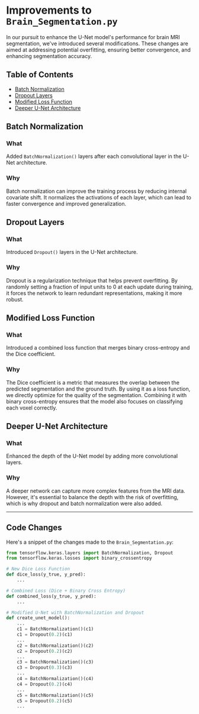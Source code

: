 # Improvements to `Brain_Segmentation.py`

In our pursuit to enhance the U-Net model's performance for brain MRI segmentation, we've introduced several modifications. These changes are aimed at addressing potential overfitting, ensuring better convergence, and enhancing segmentation accuracy.

## Table of Contents

- [Batch Normalization](#batch-normalization)
- [Dropout Layers](#dropout-layers)
- [Modified Loss Function](#modified-loss-function)
- [Deeper U-Net Architecture](#deeper-u-net-architecture)

## Batch Normalization

### What
Added `BatchNormalization()` layers after each convolutional layer in the U-Net architecture.

### Why
Batch normalization can improve the training process by reducing internal covariate shift. It normalizes the activations of each layer, which can lead to faster convergence and improved generalization.

## Dropout Layers

### What
Introduced `Dropout()` layers in the U-Net architecture.

### Why
Dropout is a regularization technique that helps prevent overfitting. By randomly setting a fraction of input units to 0 at each update during training, it forces the network to learn redundant representations, making it more robust.

## Modified Loss Function

### What
Introduced a combined loss function that merges binary cross-entropy and the Dice coefficient.

### Why
The Dice coefficient is a metric that measures the overlap between the predicted segmentation and the ground truth. By using it as a loss function, we directly optimize for the quality of the segmentation. Combining it with binary cross-entropy ensures that the model also focuses on classifying each voxel correctly.

## Deeper U-Net Architecture

### What
Enhanced the depth of the U-Net model by adding more convolutional layers.

### Why
A deeper network can capture more complex features from the MRI data. However, it's essential to balance the depth with the risk of overfitting, which is why dropout and batch normalization were also added.

---

## Code Changes

Here's a snippet of the changes made to the `Brain_Segmentation.py`:

```python
from tensorflow.keras.layers import BatchNormalization, Dropout
from tensorflow.keras.losses import binary_crossentropy

# New Dice Loss Function
def dice_loss(y_true, y_pred):
    ...

# Combined Loss (Dice + Binary Cross Entropy)
def combined_loss(y_true, y_pred):
    ...

# Modified U-Net with BatchNormalization and Dropout
def create_unet_model():
    ...
    c1 = BatchNormalization()(c1)
    c1 = Dropout(0.2)(c1)
    ...
    c2 = BatchNormalization()(c2)
    c2 = Dropout(0.2)(c2)
    ...
    c3 = BatchNormalization()(c3)
    c3 = Dropout(0.3)(c3)
    ...
    c4 = BatchNormalization()(c4)
    c4 = Dropout(0.2)(c4)
    ...
    c5 = BatchNormalization()(c5)
    c5 = Dropout(0.2)(c5)
    ...
